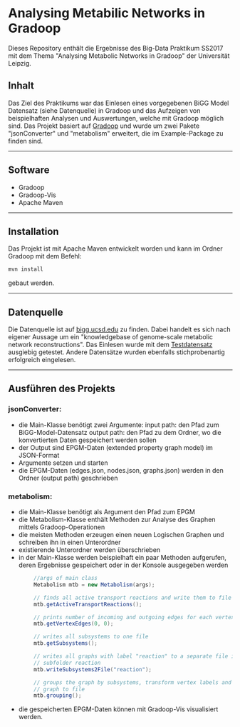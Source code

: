 # Analysing Metabilic Networks in Gradoop
Dieses Repository enthält die  Ergebnisse des Big-Data Praktikum SS2017 mit dem Thema "Analysing Metabolic Networks in Gradoop" der Universität Leipzig.

## Inhalt
Das Ziel des Praktikums war das Einlesen eines vorgegebenen BiGG Model Datensatz (siehe Datenquelle) in Gradoop und das Aufzeigen von beispielhaften Analysen und Auswertungen, welche mit Gradoop möglich sind. 
Das Projekt basiert auf [Gradoop](https://github.com/dbs-leipzig/gradoop) und wurde um zwei Pakete "jsonConverter" und "metabolism" erweitert, die im Example-Package zu finden sind.

----

## Software
* Gradoop
* Gradoop-Vis
* Apache Maven
----
## Installation
Das Projekt ist mit Apache Maven entwickelt worden und kann im Ordner Gradoop mit dem Befehl:
```sh
mvn install
```

gebaut werden.

----
## Datenquelle
Die Datenquelle ist auf [bigg.ucsd.edu](http://bigg.ucsd.edu/) zu finden. Dabei handelt es sich nach eigener Aussage um ein "knowledgebase of genome-scale metabolic network reconstructions". Das Einlesen wurde mit dem [Testdatensatz](http://bigg.ucsd.edu/models/iAB_RBC_283) ausgiebig getestet. Andere Datensätze wurden ebenfalls stichprobenartig erfolgreich eingelesen.

----
## Ausführen des Projekts

### jsonConverter:
* die Main-Klasse benötigt zwei Argumente: 
   input path: den Pfad zum BiGG-Model-Datensatz 
    output path: den Pfad zu dem Ordner, wo die konvertierten Daten gespeichert werden sollen
* der Output sind EPGM-Daten (extended property graph model) im JSON-Format
*  Argumente setzen und starten
*  die EPGM-Daten (edges.json, nodes.json, graphs.json) werden in den Ordner (output path) geschrieben
	
### metabolism:
*  die Main-Klasse benötigt als Argument den Pfad zum EPGM
*  die Metabolism-Klasse enthält Methoden zur Analyse des Graphen mittels Gradoop-Operationen
*  die meisten Methoden erzeugen einen neuen Logischen Graphen und schreiben ihn in einen Unterordner
*  existierende Unterordner werden überschrieben
*  in der Main-Klasse werden beispielhaft ein paar Methoden aufgerufen, deren Ergebnisse gespeichert oder in der Konsole ausgegeben werden
```java
		//args of main class
		Metabolism mtb = new Metabolism(args);

		// finds all active transport reactions and write them to file
		mtb.getActiveTransportReactions();

		// prints number of incoming and outgoing edges for each vertex
		mtb.getVertexEdges(0, 0);

		// writes all subsystems to one file
		mtb.getSubsystems();

		// writes all graphs with label "reaction" to a separate file in a
		// subfolder reaction
		mtb.writeSubsystems2File("reaction");

		// groups the graph by subsystems, transform vertex labels and write
		// graph to file
		mtb.grouping();
```
*  die gespeicherten EPGM-Daten können mit Gradoop-Vis visualisiert werden.

